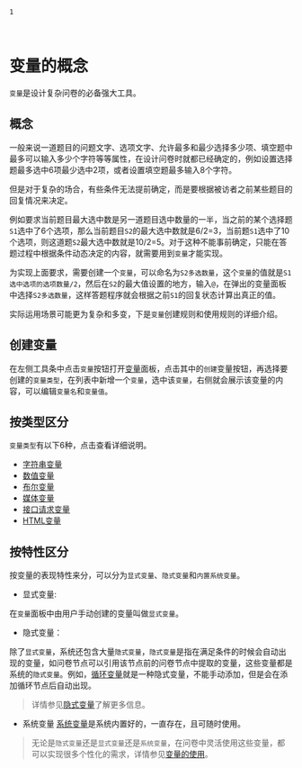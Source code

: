 ```index
1
```
```tag

```
```summary

```
# 变量的概念

`变量`是设计复杂问卷的必备强大工具。

## 概念
一般来说一道题目的问题文字、选项文字、允许最多和最少选择多少项、填空题中最多可以输入多少个字符等等属性，在设计问卷时就都已经确定的，例如设置选择题最多选中6项最少选中2项，或者设置填空题最多输入8个字符。

但是对于复杂的场合，有些条件无法提前确定，而是要根据被访者之前某些题目的回复情况来决定。

例如要求当前题目最大选中数是另一道题目选中数量的一半，当之前的某个选择题`S1`选中了6个选项，那么当前题目`S2`的最大选中数就是6/2=3，当前题`S1`选中了10个选项，则这道题`S2`最大选中数就是10/2=5。对于这种不能事前确定，只能在答题过程中根据条件动态决定的内容，就需要用到`变量`才能实现。

为实现上面要求，需要创建一个`变量`，可以命名为`S2多选数量`，这个`变量`的值就是`S1选中选项的选项数量/2`，然后在`S2`的最大值设置的地方，输入`@`，在弹出的变量面板中选择`S2多选数量`，这样答题程序就会根据之前`S1`的回复状态计算出真正的值。

实际运用场景可能更为复杂和多变，下是`变量`创建规则和使用规则的详细介绍。

## 创建变量
在左侧工具条中点击`变量`按钮打开[变量](../layout/toolbar.md#变量库)面板，点击其中的`创建`变量按钮，再选择要创建的`变量类型`，在列表中新增一个`变量`，选中该`变量`，右侧就会展示该变量的内容，可以编辑`变量名`和`变量值`。

## 按类型区分
`变量类型`有以下6种，点击查看详细说明。

+ [字符串变量](./02stringVarible.md)
+ [数值变量](./03dataVarible.md)
+ [布尔变量](./04boolVarible.md)
+ [媒体变量](./05mediaVarible.md)
+ [接口请求变量](./06requestVarible.md)
+ [HTML变量](./07htmlVarible.md)

## 按特性区分
按变量的表现特性来分，可以分为`显式变量`、`隐式变量`和`内置系统变量`。

+ 显式变量:

在`变量`面板中由用户手动创建的变量叫做`显式变量`。

+ 隐式变量：

除了`显式变量`，系统还包含大量`隐式变量`，`隐式变量`是指在满足条件的时候会自动出现的变量，如问卷节点可以引用该节点前的问卷节点中提取的变量，这些变量都是系统的`隐式变量`。例如，[循环变量](./10loopVarible.md)就是一种隐式变量，不能手动添加，但是会在添加循环节点后自动出现。
> 详情参见[隐式变量](./08implictVarible.md)了解更多信息。

+ 系统变量
[系统变量](./09buildinVarible.md)是系统内置好的，一直存在，且可随时使用。

> 无论是`隐式变量`还是`显式变量`还是`系统变量`，在问卷中灵活使用这些变量，都可以实现很多个性化的需求，详情参见[变量的使用](./12useVarible.md)。

